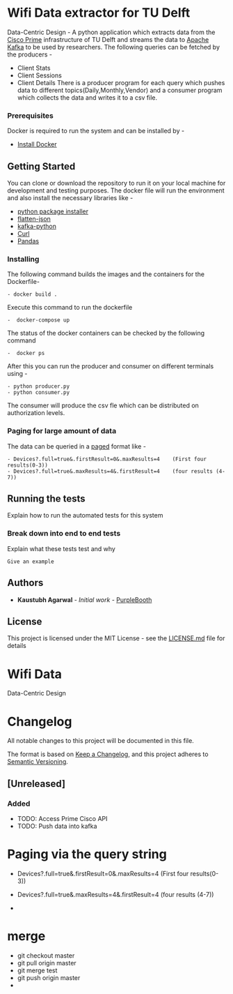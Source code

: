 # Wifi Data extractor for TU Delft

Data-Centric Design - A python application which extracts data from the [Cisco Prime](https://www.cisco.com/c/en/us/products/cloud-systems-management/prime-infrastructure/index.html) infrastructure of TU Delft and streams the data to [Apache Kafka](https://kafka.apache.org/) to be used by researchers. 
The following queries can be fetched by the producers - 
- Client Stats
- Client Sessions
- Client Details
There is a producer program for each query which pushes data to different topics(Daily,Monthly,Vendor) and a consumer program which collects the data and writes it to a csv file.

### Prerequisites

Docker is required to run the system and can be installed by - 

* [Install Docker](https://docs.docker.com/install/linux/docker-ce/ubuntu/)

## Getting Started
You can clone or download the repository to run it on your local machine for development and testing purposes. The docker file will run the environment and also install the necessary libraries like -
* [python package installer](https://pip.pypa.io/en/stable/) 
* [flatten-json](https://pypi.org/project/flatten-json/) 
* [kafka-python](https://github.com/dpkp/kafka-python)
* [Curl](https://curl.haxx.se/)
* [Pandas](https://pypi.org/project/pandas/)

### Installing

The following command builds the images and the containers for the Dockerfile-
```
- docker build .
```
Execute this command to run the dockerfile
```
-  docker-compose up
```
The status of the docker containers can be checked by the following command
```
-  docker ps
```
After this you can run the producer and consumer on different terminals using -

```
- python producer.py
- python consumer.py
```
The consumer will produce the csv fle which can be distributed on authorization levels. 

### Paging for large amount of data

The data can be queried in a [paged](https://solutionpartner.cisco.com/media/prime-infrastructure/api-reference/szier-m8-106.cisco.com/webacs/api/v3/index9df8.html?id=paging-doc) format like -  
```
- Devices?.full=true&.firstResult=0&.maxResults=4    (First four results(0-3))
- Devices?.full=true&.maxResults=4&.firstResult=4    (four results (4-7))
```

## Running the tests

Explain how to run the automated tests for this system

### Break down into end to end tests

Explain what these tests test and why

```
Give an example
```









## Authors

* **Kaustubh Agarwal** - *Initial work* - [PurpleBooth](https://github.com/Kaustubhagarwal18)

## License

This project is licensed under the MIT License - see the [LICENSE.md](https://opensource.org/licenses/MIT) file for details











# Wifi Data

Data-Centric Design

# Changelog

All notable changes to this project will be documented in this file.

The format is based on [Keep a Changelog](https://keepachangelog.com/en/1.0.0/),
and this project adheres to [Semantic Versioning](https://semver.org/spec/v2.0.0.html).

## [Unreleased]

### Added

- TODO: Access Prime Cisco API
- TODO: Push data into kafka

# Paging via the query string

- Devices?.full=true&.firstResult=0&.maxResults=4    (First four results(0-3))
- Devices?.full=true&.maxResults=4&.firstResult=4    (four results (4-7))

- 
# merge 
- git checkout master
- git pull origin master
- git merge test
- git push origin master
- 


